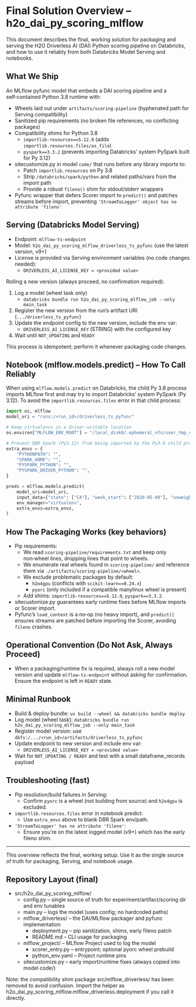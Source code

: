 # Final Solution Overview – h2o_dai_py_scoring_mlflow

This document describes the final, working solution for packaging and serving the H2O Driverless AI (DAI) Python scoring pipeline on Databricks, and how to use it reliably from both Databricks Model Serving and notebooks.

## What We Ship

An MLflow pyfunc model that embeds a DAI scoring pipeline and a self‑contained Python 3.8 runtime with:
- Wheels laid out under `artifacts/scoring-pipeline` (hyphenated path for Serving compatibility)
- Sanitized pip requirements (no broken file references, no conflicting packages)
- Compatibility shims for Python 3.8
  - `importlib-resources==5.12.0` (adds `importlib.resources.files/as_file`)
  - `pyspark==3.3.2` (prevents importing Databricks’ system PySpark built for Py 3.12)
- sitecustomize.py in model `code/` that runs before any library imports to:
  - Patch `importlib.resources` on Py 3.8
  - Strip `/databricks/spark/python` and related paths/vars from the import path
  - Provide a robust `fileno()` shim for stdout/stderr wrappers
- Pyfunc wrapper that defers Scorer import to `predict()` and patches streams before import, preventing `'StreamToLogger' object has no attribute 'fileno'`

## Serving (Databricks Model Serving)

- Endpoint: `mlflow-ts-endpoint`
- Model: `h2o_dai_py_scoring_mlflow_driverless_ts_pyfunc` (use the latest version, v9+)
- License is provided via Serving environment variables (no code changes needed):
  - `DRIVERLESS_AI_LICENSE_KEY = <provided value>`

Rolling a new version (always proceed, no confirmation required):
1) Log a model (wheel task only)
   - `databricks bundle run h2o_dai_py_scoring_mlflow_job --only main_task`
2) Register the new version from the run’s artifact URI (`.../driverless_ts_pyfunc`)
3) Update the endpoint config to the new version, include the env var:
   - `DRIVERLESS_AI_LICENSE_KEY` (STRING) with the configured key
4) Wait until `NOT_UPDATING` and `READY`

This process is idempotent; perform it whenever packaging code changes.

## Notebook (mlflow.models.predict) – How To Call Reliably

When using `mlflow.models.predict` on Databricks, the child Py 3.8 process imports MLflow first and may try to import Databricks’ system PySpark (Py 3.12). To avoid the `importlib.resources.files` error in that child process:

```python
import os, mlflow
model_uri = "runs:/<run_id>/driverless_ts_pyfunc"

# Keep virtualenvs in a driver-writable location
os.environ["MLFLOW_ENV_ROOT"] = "/local_disk0/.ephemeral_nfs/user_tmp_data/mlflow_envs"

# Prevent DBR Spark (Py3.12) from being imported by the Py3.8 child process
extra_envs = {
    "PYTHONPATH": "",
    "SPARK_HOME": "",
    "PYSPARK_PYTHON": "",
    "PYSPARK_DRIVER_PYTHON": "",
}

preds = mlflow.models.predict(
    model_uri=model_uri,
    input_data={"state": ["CA"], "week_start": ["2020-05-08"], "unweighted_ili": [None]},
    env_manager="virtualenv",
    extra_envs=extra_envs,
)
```

## How The Packaging Works (key behaviors)

- Pip requirements:
  - We read `scoring-pipeline/requirements.txt` and keep only non‑wheel lines, dropping lines that point to wheels.
  - We enumerate real wheels found in `scoring-pipeline/` and reference them via `./artifacts/scoring-pipeline/<wheel>`.
  - We exclude problematic packages by default:
    - `h2o4gpu` (conflicts with `scikit-learn==0.24.x`)
    - `pyorc` (only included if a compatible manylinux wheel is present)
  - Add shims: `importlib-resources==5.12.0`, `pyspark==3.3.2`.
- sitecustomize.py guarantees early runtime fixes before MLflow imports or Scorer import.
- Pyfunc’s `load_context` is a no‑op (no heavy import), and `predict()` ensures streams are patched before importing the Scorer, avoiding `fileno` crashes.

## Operational Convention (Do Not Ask, Always Proceed)

- When a packaging/runtime fix is required, always roll a new model version and update `mlflow-ts-endpoint` without asking for confirmation. Ensure the endpoint is left in `READY` state.

## Minimal Runbook

- Build & deploy bundle: `uv build --wheel && databricks bundle deploy`
- Log model (wheel task): `databricks bundle run h2o_dai_py_scoring_mlflow_job --only main_task`
- Register model version: use `dbfs:/.../<run_id>/artifacts/driverless_ts_pyfunc`
- Update endpoint to new version and include env var:
  - `DRIVERLESS_AI_LICENSE_KEY = <provided value>`
- Wait for `NOT_UPDATING / READY` and test with a small dataframe_records payload

## Troubleshooting (fast)

- Pip resolution/build failures in Serving:
  - Confirm `pyorc` is a wheel (not building from source) and `h2o4gpu` is excluded.
- `importlib.resources.files` error in notebook predict:
  - Use `extra_envs` above to blank DBR Spark env/path.
- `'StreamToLogger' has no attribute 'fileno'`:
  - Ensure you’re on the latest logged model (v9+) which has the early fileno shim.

---
This overview reflects the final, working setup. Use it as the single source of truth for packaging, Serving, and notebook usage.


## Repository Layout (final)

- src/h2o_dai_py_scoring_mlflow/
  - config.py – single source of truth for experiment/artifact/scoring dir and env tunables
  - main.py – logs the model (uses config; no hardcoded paths)
  - mlflow_driverless/ – the DAI/MLflow packager and pyfunc implementation
    - deployment.py – pip sanitization, shims, early fileno patch
    - README.md – CLI usage for packaging
  - mlflow_project/ – MLflow Project used to log the model
    - scorer_entry.py – entrypoint; optional pyorc wheel prebuild
    - python_env.yaml – Project runtime pins
  - sitecustomize.py – early import/runtime fixes (always copied into model code/)

Note: the compatibility shim package src/mlflow_driverless/ has been removed to avoid confusion. Import the helper as h2o_dai_py_scoring_mlflow.mlflow_driverless.deployment if you call it directly.
